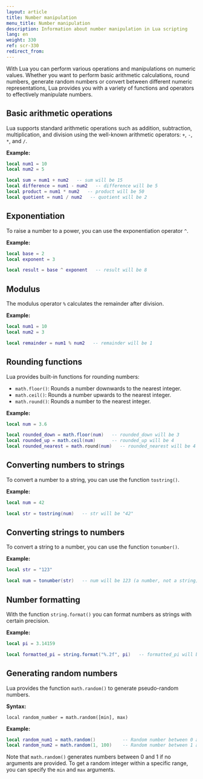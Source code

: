```yaml
---
layout: article
title: Number manipulation
menu_title: Number manipulation
description: Information about number manipulation in Lua scripting
lang: en
weight: 330
ref: scr-330
redirect_from:
---
```


With Lua you can perform various operations and manipulations on numeric values. Whether you want to perform basic arithmetic calculations, round numbers, generate random numbers or convert between different numeric representations, Lua provides you with a variety of functions and operators to effectively manipulate numbers.

## Basic arithmetic operations

Lua supports standard arithmetic operations such as addition, subtraction, multiplication, and division using the well-known arithmetic operators: `+`, `-`, `*`, and `/`.

**Example:**

```lua
local num1 = 10
local num2 = 5

local sum = num1 + num2   -- sum will be 15
local difference = num1 - num2   -- difference will be 5
local product = num1 * num2   -- product will be 50
local quotient = num1 / num2   -- quotient will be 2
```

## Exponentiation

To raise a number to a power, you can use the exponentiation operator `^`.

**Example:**

```lua
local base = 2
local exponent = 3

local result = base ^ exponent   -- result will be 8
```

## Modulus

The modulus operator `%` calculates the remainder after division.

**Example:**

```lua
local num1 = 10
local num2 = 3

local remainder = num1 % num2   -- remainder will be 1
```

## Rounding functions

Lua provides built-in functions for rounding numbers:

* `math.floor()`: Rounds a number downwards to the nearest integer.
* `math.ceil()`: Rounds a number upwards to the nearest integer.
* `math.round()`: Rounds a number to the nearest integer.

**Example:**

```lua
local num = 3.6

local rounded_down = math.floor(num)   -- rounded_down will be 3
local rounded_up = math.ceil(num)      -- rounded_up will be 4
local rounded_nearest = math.round(num)   -- rounded_nearest will be 4
```

## Converting numbers to strings

To convert a number to a string, you can use the function `tostring()`.

**Example:**

```lua
local num = 42

local str = tostring(num)   -- str will be "42"
```

## Converting strings to numbers

To convert a string to a number, you can use the function `tonumber()`.

**Example:**

```lua
local str = "123"

local num = tonumber(str)   -- num will be 123 (a number, not a string)
```

## Number formatting

With the function `string.format()` you can format numbers as strings with certain precision.

**Example:**

```lua
local pi = 3.14159

local formatted_pi = string.format("%.2f", pi)   -- formatted_pi will be "3.14"
```

## Generating random numbers

Lua provides the function `math.random()` to generate pseudo-random numbers.

**Syntax:**

`local random_number = math.random([min], max)`

**Example:**

```lua
local random_num1 = math.random()          -- Random number between 0 and 1
local random_num2 = math.random(1, 100)    -- Random number between 1 and 100
```

Note that `math.random()` generates numbers between 0 and 1 if no arguments are provided. To get a random integer within a specific range, you can specify the `min` and `max` arguments.
